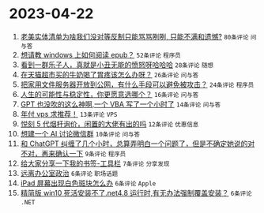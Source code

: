 # 2023-04-22

1. [老美实体清单为啥我们没对等反制只能骂骂咧咧, 只能不满和遗憾?](https://www.v2ex.com/t/934497) `80条评论` `问与答`
1. [想请教 windows 上如何阅读 epub？](https://www.v2ex.com/t/934493) `52条评论` `程序员`
1. [看到一群乐子人，真就是小丑无能的愤怒呀哈哈哈](https://www.v2ex.com/t/934509) `28条评论` `随想`
1. [在天猫超市买的牛奶喝了胃疼该怎么办呀？](https://www.v2ex.com/t/934498) `26条评论` `问与答`
1. [把家用文件服务器开放到公网，有什么手段可以避免被攻击？](https://www.v2ex.com/t/934526) `24条评论` `程序员`
1. [人生的可能性与稳定性，你更愿意选哪个？](https://www.v2ex.com/t/934511) `16条评论` `问与答`
1. [GPT 也没吹的这么神啊,一个 VBA 写了一个小时了](https://www.v2ex.com/t/934504) `14条评论` `问与答`
1. [年付 vps 求推荐！](https://www.v2ex.com/t/934499) `13条评论` `VPS`
1. [悦刻 5 代烟杆询价，闲置的大佬有出的吗](https://www.v2ex.com/t/934496) `12条评论` `优惠信息`
1. [想建一个 AI 讨论微信群](https://www.v2ex.com/t/934516) `10条评论` `问与答`
1. [和 ChatGPT 纠缠了几个小时，总算弄明白一个问题了，但是不确定她说的对不对，再来确认一下](https://www.v2ex.com/t/934518) `9条评论` `程序员`
1. [给大家分享一下我的书签-工具栏](https://www.v2ex.com/t/934508) `7条评论` `分享发现`
1. [远离办公室政治](https://www.v2ex.com/t/934527) `6条评论` `职场话题`
1. [iPad 屏幕出现白色斑块怎么办](https://www.v2ex.com/t/934506) `6条评论` `Apple`
1. [精简版 win10 死活安装不了.net4.8 运行时,有无办法强制覆盖安装？](https://www.v2ex.com/t/934495) `6条评论` `.NET`
